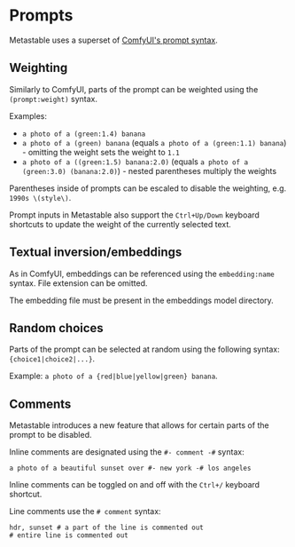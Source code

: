 # Prompts

Metastable uses a superset of [ComfyUI's prompt syntax](https://blenderneko.github.io/ComfyUI-docs/Interface/Textprompts/).

## Weighting

Similarly to ComfyUI, parts of the prompt can be weighted using the `(prompt:weight)` syntax.

Examples:

- `a photo of a (green:1.4) banana`
- `a photo of a (green) banana` (equals `a photo of a (green:1.1) banana`) - omitting the weight sets the weight to `1.1`
- `a photo of a ((green:1.5) banana:2.0)` (equals `a photo of a (green:3.0) (banana:2.0)`) - nested parentheses multiply the weights

Parentheses inside of prompts can be escaled to disable the weighting, e.g. `1990s \(style\)`.

Prompt inputs in Metastable also support the `Ctrl+Up/Down` keyboard shortcuts to update the weight of the currently selected text.

## Textual inversion/embeddings

As in ComfyUI, embeddings can be referenced using the `embedding:name` syntax. File extension can be omitted.

The embedding file must be present in the embeddings model directory.

## Random choices

Parts of the prompt can be selected at random using the following syntax: `{choice1|choice2|...}`.

Example: `a photo of a {red|blue|yellow|green} banana`.

## Comments

Metastable introduces a new feature that allows for certain parts of the prompt to be disabled.

Inline comments are designated using the `#- comment -#` syntax:

```
a photo of a beautiful sunset over #- new york -# los angeles
```

Inline comments can be toggled on and off with the `Ctrl+/` keyboard shortcut.

Line comments use the `# comment` syntax:

```
hdr, sunset # a part of the line is commented out
# entire line is commented out
```
